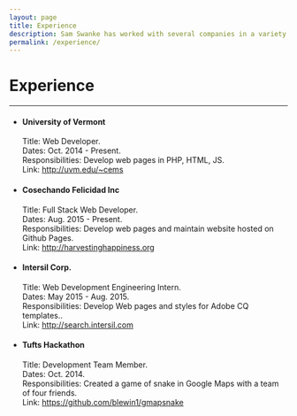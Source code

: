 ```yaml
---
layout: page
title: Experience
description: Sam Swanke has worked with several companies in a variety of roles, as well as team sizes and industries.
permalink: /experience/
---
```


<h1>Experience</h1>
<hr>
<ul class="exp">
	<li>
		<h4>University of Vermont</h4>
		<p>Title: Web Developer.<br>
		Dates: Oct. 2014 - Present.<br>
		Responsibilities: Develop web pages in PHP, HTML, JS.<br>
		Link: <a href="http://uvm.edu/~cems">http://uvm.edu/~cems</a><br></p>
	</li>
		<li><h4>Cosechando Felicidad Inc</h4>
		<p>Title: Full Stack Web Developer.<br>
		Dates: Aug. 2015 - Present.<br>
		Responsibilities: Develop web pages and maintain website hosted on Github Pages.<br>
		Link: <a href="http://harvestinghappiness.org">http://harvestinghappiness.org</a><br></p>
	</li>
	<li>
		<h4>Intersil Corp.</h4>
		<p>Title: Web Development Engineering Intern.<br>
		Dates: May 2015 - Aug. 2015.<br>
		Responsibilities: Develop Web pages and styles for Adobe CQ templates..<br>Link: <a href="http://search.intersil.com">http://search.intersil.com</a><br></p>
	</li>
	<li>
		<h4>Tufts Hackathon</h4>
		<p>Title: Development Team Member.<br>
		Dates: Oct. 2014.<br>
		Responsibilities: Created a game of snake in Google Maps with a team of four friends.<br>Link: <a href="https://github.com/blewin1/gmapsnake">https://github.com/blewin1/gmapsnake</a><br></p>
	</li>
</ul>